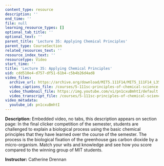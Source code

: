 ```yaml
---
content_type: resource
description: ''
end_time: ''
file: null
learning_resource_types: []
optional_tab_title: ''
optional_text: ''
parent_title: 'Lecture 35: Applying Chemical Principles'
parent_type: CourseSection
related_resources_text: ''
resource_index_text: ''
resourcetype: Video
start_time: ''
title: 'Lecture 35: Applying Chemical Principles'
uid: cdd510e4-d757-df51-61b4-c5b4b26d4ad8
video_files:
  archive_url: https://archive.org/download/MIT5.111F14/MIT5_111F14_L35_300k.mp4
  video_captions_file: /courses/5-111sc-principles-of-chemical-science-fall-2014/0b90e7c27c285d6cbc5bd1bac5667a40_pn1cxuBmhtI.vtt
  video_thumbnail_file: https://img.youtube.com/vi/pn1cxuBmhtI/default.jpg
  video_transcript_file: /courses/5-111sc-principles-of-chemical-science-fall-2014/b334d2c9691a5b537f0cb7772e7e9c6b_pn1cxuBmhtI.pdf
video_metadata:
  youtube_id: pn1cxuBmhtI
---
```


**Description:** Embedded video, no tabs, this description appears on section page: In the final clicker competition of the semester, students are challenged to explain a biological process using the basic chemical principles that they have learned over the course of the semester. The process is the biological fixation of the greenhouse gas carbon dioxide by a micro-organism. Match your wits and knowledge and see how you score compared to the winning group of MIT students.

**Instructor:** Catherine Drennan